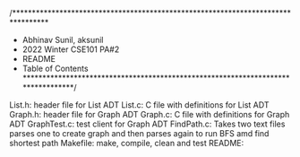 /*********************************************************************************
* Abhinav Sunil, aksunil
* 2022 Winter CSE101 PA#2
* README
* Table of Contents
*********************************************************************************/

List.h: header file for List ADT
List.c: C file with definitions for List ADT
Graph.h: header file for Graph ADT
Graph.c: C file with definitions for Graph ADT
GraphTest.c: test client for Graph ADT
FindPath.c: Takes two text files parses one to create graph and then parses again
to run BFS amd find shortest path
Makefile: make, compile, clean and test
README: 